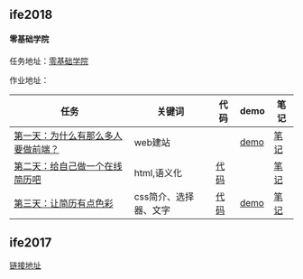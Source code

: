 
## ife2018

#### 零基础学院

任务地址：[零基础学院](http://ife.baidu.com/college/detail/id/5)

作业地址：

任务|关键词|代码|demo|笔记
---|---|---|---|---
[第一天：为什么有那么多人要做前端？](http://ife.baidu.com/course/detail/id/28)|web建站||[demo](https://yuqy96.github.io/baidu-ife)| [笔记](ife2018/day1)
[第二天：给自己做一个在线简历吧](http://ife.baidu.com/course/detail/id/36)|html,语义化|[代码](https://codepen.io/yuqy96/pen/WJxOzB)||[笔记](ife2018/day2)
[第三天：让简历有点色彩](http://ife.baidu.com/course/detail/id/37)|css简介、选择器、文字|[代码](https://www.github.com/yuqy96/baidu-ife/ife2018/day3)|[demo](https://yuqy96.github.io/baidu-ife/ife2018/day3)|[笔记](ife2018/day3/note)

## ife2017

[链接地址](https://yuqy96.github.io/baidu-ife/ife2017)
